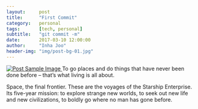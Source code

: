 ```yaml
---
layout:     post
title:      "First Commit"
category:   personal
tags:       [tech, personal]
subtitle:   "git commit -m"
date:       2017-03-10 12:00:00
author:     "Inha Joo"
header-img: "img/post-bg-01.jpg"
---
```

<a href="#">
    <img src="{{ site.baseurl }}/img/post-sample-image.jpg" alt="Post Sample Image">
</a>
<span class="caption text-muted">To go places and do things that have never been done before – that’s what living is all about.</span>

<p>Space, the final frontier. These are the voyages of the Starship Enterprise. Its five-year mission: to explore strange new worlds, to seek out new life and new civilizations, to boldly go where no man has gone before.</p>

